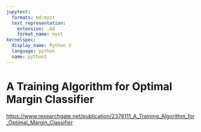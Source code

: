 ```yaml
---
jupytext:
  formats: md:myst
  text_representation:
    extension: .md
    format_name: myst
kernelspec:
  display_name: Python 3
  language: python
  name: python3
---
```


# A Training Algorithm for Optimal Margin Classifier

https://www.researchgate.net/publication/2376111_A_Training_Algorithm_for_Optimal_Margin_Classifier